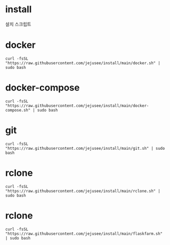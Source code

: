 # install
설치 스크립트

# docker
```
curl -fsSL "https://raw.githubusercontent.com/jejusee/install/main/docker.sh" | sudo bash
```
# docker-compose
```
curl -fsSL "https://raw.githubusercontent.com/jejusee/install/main/docker-compose.sh" | sudo bash
```

# git
```
curl -fsSL "https://raw.githubusercontent.com/jejusee/install/main/git.sh" | sudo bash
```

# rclone
```
curl -fsSL "https://raw.githubusercontent.com/jejusee/install/main/rclone.sh" | sudo bash
```

# rclone
```
curl -fsSL "https://raw.githubusercontent.com/jejusee/install/main/flaskfarm.sh" | sudo bash
```

